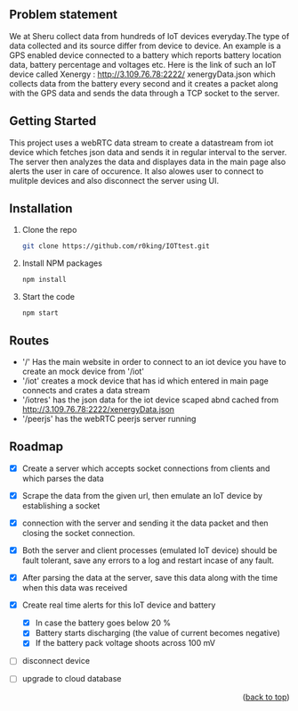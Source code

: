 
## Problem statement
We at Sheru collect data from hundreds of IoT devices everyday.The type of data collected and its source differ from device to device. An example is a GPS enabled device connected to a battery which reports battery location data, battery percentage and voltages etc. Here is the link of such an IoT device called Xenergy : http://3.109.76.78:2222/ xenergyData.json which collects data from the battery every second and it creates a packet along with the GPS data and sends the data through a TCP socket to the server.

## Getting Started
This project uses a webRTC data stream to create a datastream from iot device which fetches json data and sends it in regular interval to the server. The server then analyzes the data and displayes data in the main page also alerts the user in care of occurence. It also alowes user to connect to mulitple devices and also disconnect the server using UI. 

## Installation

1. Clone the repo
   ```sh
   git clone https://github.com/r0king/IOTtest.git
   ```
2. Install NPM packages
   ```sh
   npm install
   ```
3. Start the code
    ```
    npm start
    ```

## Routes

- '/' Has the main website in order to connect to an iot device you have to create an mock device from '/iot'
- '/iot' creates a mock device that has id which entered in main page connects and crates a data stream 
- '/iotres' has the json data for the iot device scaped abnd cached from http://3.109.76.78:2222/xenergyData.json
- '/peerjs' has the webRTC peerjs server running 

## Roadmap

- [x] Create a server which accepts socket connections from clients and which parses the
data
- [x] Scrape the data from the given url, then emulate an IoT device by establishing a socket
- [x] connection with the server and sending it the data packet and then closing the socket connection.
- [x] Both the server and client processes (emulated IoT device) should be fault tolerant,
save any errors to a log and restart incase of any fault.
- [x] After parsing the data at the server, save this data along with the time when this data
was received
- [x] Create real time alerts for this IoT device and battery
    - [x] In case the battery goes below 20 %
    - [x] Battery starts discharging (the value of current becomes negative) 
    - [x] If the battery pack voltage shoots across 100 mV 
- [ ] disconnect device
- [ ] upgrade to cloud database


<p align="right">(<a href="#readme-top">back to top</a>)</p>

